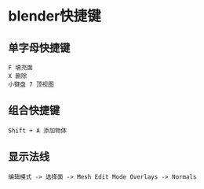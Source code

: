 # blender快捷键

## 单字母快捷键
~~~
F 填充面
X 删除
小键盘 7 顶视图
~~~

## 组合快捷键
~~~
Shift + A 添加物体
~~~

## 显示法线
~~~
编辑模式 -> 选择面 -> Mesh Edit Mode Overlays -> Normals
~~~
